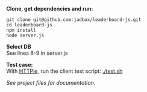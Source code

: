 **Clone, get dependencies and run:**  
```
git clone git@github.com:jadbox/leaderboard-js.git  
cd leaderboard-js  
npm install  
node server.js  
```
  
**Select DB**  
See lines 8-9 in server.js
  
**Test case:**  
With [HTTPie](https://github.com/jakubroztocil/httpie), run the client test script: [./test.sh](https://github.com/jadbox/leaderboard-js/blob/master/test.sh)
  
_See project files for documentation._
